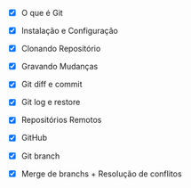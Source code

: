 - [x] O que é Git
- [x] Instalação e Configuração
- [x] Clonando Repositório
- [x] Gravando Mudanças
- [x] Git diff e commit
- [x] Git log e restore
- [x] Repositórios Remotos
- [x] GitHub
- [x] Git branch
- [x] Merge de branchs + Resolução de conflitos


